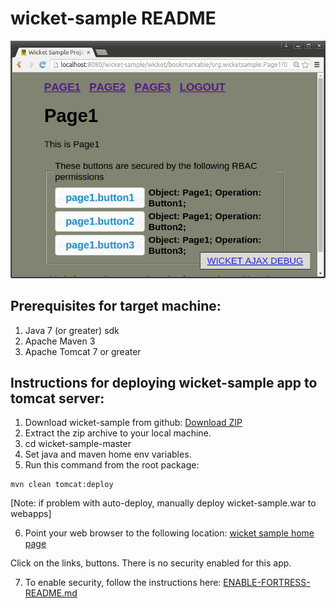 # wicket-sample README

![wicket sample no security](src/main/javadoc/doc-files/Screenshot-wicket-sample-nosecurity.png "No Secrity")

## Prerequisites for target machine:
1. Java 7 (or greater) sdk
2. Apache Maven 3
3. Apache Tomcat 7 or greater

## Instructions for deploying wicket-sample app to tomcat server:
1. Download wicket-sample from github: [Download ZIP](https://github.com/shawnmckinney/wicket-sample/archive/master.zip)
2. Extract the zip archive to your local machine.
3. cd wicket-sample-master
4. Set java and maven home env variables.
5. Run this command from the root package:
```
mvn clean tomcat:deploy
```
[Note: if problem  with auto-deploy, manually deploy wicket-sample.war to webapps]

6. Point your web browser to the following location: [wicket sample home page](http://localhost:8080/wicket-sample)

 Click on the links, buttons.  There is no security enabled for this app.

7. To enable security, follow the instructions here: [ENABLE-FORTRESS-README.md](ENABLE-FORTRESS-README.md)